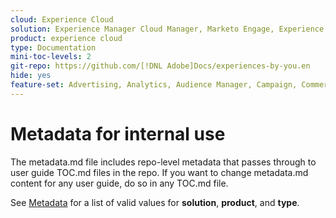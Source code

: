 ```yaml
---
cloud: Experience Cloud
solution: Experience Manager Cloud Manager, Marketo Engage, Experience Cloud
product: experience cloud
type: Documentation
mini-toc-levels: 2
git-repo: https://github.com/[!DNL Adobe]Docs/experiences-by-you.en
hide: yes
feature-set: Advertising, Analytics, Audience Manager, Campaign, Commerce, Customer Journey Analytics, Experience Cloud Services, Experience Manager, Experience Manager Assets, Experience Manager [!DNL Cloud Manager], Experience Manager Forms, Experience Manager Guides, Experience Manager Screens, Experience Manager Sites, Experience Platform, Journey Optimizer, Journey Orchestration, [!DNL Marketo Engage], Workfront
---
```


# Metadata for internal use

The metadata.md file includes repo-level metadata that passes through to user guide TOC.md files in the repo. If you want to change metadata.md content for any user guide, do so in any TOC.md file.

See [Metadata](https://experienceleague.adobe.com/docs/authoring-guide-exl/using/editing/user-guide-setup/metadata.html) for a list of valid values for **solution**, **product**, and **type**.
